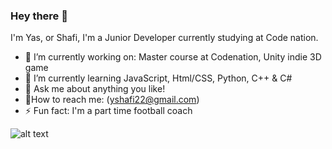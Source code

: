 

<!--
**y-shafi/y-shafi** is a ✨ _special_ ✨ repository because its `README.md` (this file) appears on your GitHub profile.
-->
### Hey there 👋

I'm Yas, or Shafi, I'm a Junior Developer currently studying at Code nation.

- 🔭 I’m currently working on: Master course at Codenation, Unity indie 3D game
- 🌱 I’m currently learning JavaScript, Html/CSS, Python, C++ & C#
- 💬 Ask me about anything you like!
- 💬How to reach me: (yshafi22@gmail.com)
- ⚡ Fun fact: I'm a part time football coach

 
![alt text](https://d6f6d0kpz0gyr.cloudfront.net/uploads/images-archive/Blog/Gifs/coding.gif?mtime=20200914144127&focal=none "Logo Title Text 1")
